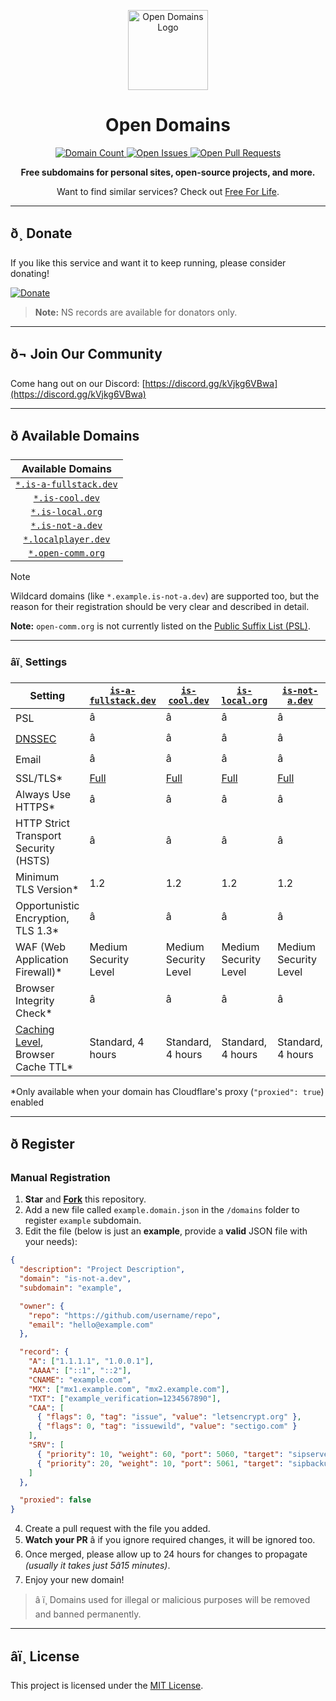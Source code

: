 <p align="center">
  <img src="https://raw.githubusercontent.com/open-domains/register/main/media/icon.png" height="128" alt="Open Domains Logo">
</p>

<h1 align="center">Open Domains</h1>

<p align="center">
  <a href="https://github.com/open-domains/register/tree/main/domains">
    <img src="https://img.shields.io/github/directory-file-count/open-domains/register/domains?label=domains&style=for-the-badge&type=file" alt="Domain Count">
  </a>
  <a href="https://github.com/open-domains/register/issues">
    <img src="https://img.shields.io/github/issues-raw/open-domains/register?label=issues&style=for-the-badge" alt="Open Issues">
  </a>
  <a href="https://github.com/open-domains/register/pulls">
    <img src="https://img.shields.io/github/issues-pr-raw/open-domains/register?label=pull%20requests&style=for-the-badge" alt="Open Pull Requests">
  </a>
</p>

<p align="center"><strong>Free subdomains for personal sites, open-source projects, and more.</strong></p>
<p align="center">Want to find similar services? Check out <a href="https://free.hrsn.dev/#/?id=domains">Free For Life</a>.</p>

---

## ð¸ Donate

If you like this service and want it to keep running, please consider donating!

[![Donate](https://www.paypalobjects.com/en_US/i/btn/btn_donateCC_LG.gif)](https://donate.stripe.com/cN2eYpaDl4NR21qaEE)

> **Note:** NS records are available for donators only.

---

## ð¬ Join Our Community

Come hang out on our Discord: [https://discord.gg/kVjkg6VBwa](https://discord.gg/kVjkg6VBwa)

---

## ð Available Domains

| Available Domains |
|:-:|
| [`*.is-a-fullstack.dev`](https://is-a-fullstack.dev) |
| [`*.is-cool.dev`](https://is-cool.dev) |
| [`*.is-local.org`](https://is-local.org) |
| [`*.is-not-a.dev`](https://is-not-a.dev) |
| [`*.localplayer.dev`](https://localplayer.dev) |
| [`*.open-comm.org`](https://open-comm.org) |

> [!NOTE]
> Wildcard domains (like `*.example.is-not-a.dev`) are supported too, but the reason for their registration should be very clear and described in detail.
>
> **Note:** `open-comm.org` is not currently listed on the [Public Suffix List (PSL)](https://publicsuffix.org/).

---

### âï¸ Settings

| Setting | [`is-a-fullstack.dev`](https://is-a-fullstack.dev)  | [`is-cool.dev`](https://is-cool.dev) | [`is-local.org`](https://is-local.org) | [`is-not-a.dev`](https://is-not-a.dev) | [`localplayer.dev`](https://localplayer.dev) | [`open-comm.org`](https://open-comm.org) |
|-|-|-|-|-|-|-|
| PSL | â | â | â | â | â | â |
| [DNSSEC][dnssec] | â | â | â | â | â | â |
| Email | â | â | â | â | â | â |
| SSL/TLS* | [Full][ssl-full] | [Full][ssl-full] | [Full][ssl-full] | [Full][ssl-full] | [Full][ssl-full] | [Full][ssl-full] |
| Always Use HTTPS* | â | â | â | â | â | â |
| HTTP Strict Transport Security (HSTS) | â | â | â | â | â | â |
| Minimum TLS Version* | 1.2 | 1.2 | 1.2 | 1.2 | 1.2 | 1.2 |
| Opportunistic Encryption, TLS 1.3* | â | â | â | â | â | â |
| WAF (Web Application Firewall)* | Medium Security Level | Medium Security Level | Medium Security Level | Medium Security Level | Medium Security Level | Medium Security Level |
| Browser Integrity Check* | â | â | â | â | â | â |
| [Caching Level][caching-levels], Browser Cache TTL* | Standard, 4 hours | Standard, 4 hours | Standard, 4 hours | Standard, 4 hours | Standard, 4 hours | Standard, 4 hours |

\*Only available when your domain has Cloudflare's proxy (`"proxied": true`) enabled

[dnssec]:https://developers.cloudflare.com/dns/additional-options/dnssec  
[ssl-full]:https://developers.cloudflare.com/ssl/origin-configuration/ssl-modes/full  
[caching-levels]:https://developers.cloudflare.com/cache/how-to/set-caching-levels

---

## ð Register

### Manual Registration

1. **Star** and **[Fork](https://github.com/open-domains/register/fork)** this repository.
2. Add a new file called `example.domain.json` in the `/domains` folder to register `example` subdomain.
3. Edit the file (below is just an **example**, provide a **valid** JSON file with your needs):

```json
{
  "description": "Project Description",
  "domain": "is-not-a.dev",
  "subdomain": "example",

  "owner": {
    "repo": "https://github.com/username/repo",
    "email": "hello@example.com"
  },

  "record": {
    "A": ["1.1.1.1", "1.0.0.1"],
    "AAAA": ["::1", "::2"],
    "CNAME": "example.com",
    "MX": ["mx1.example.com", "mx2.example.com"],
    "TXT": ["example_verification=1234567890"],
    "CAA": [
      { "flags": 0, "tag": "issue", "value": "letsencrypt.org" },
      { "flags": 0, "tag": "issuewild", "value": "sectigo.com" }
    ],
    "SRV": [
      { "priority": 10, "weight": 60, "port": 5060, "target": "sipserver.example.com" },
      { "priority": 20, "weight": 10, "port": 5061, "target": "sipbackup.example.com" }
    ]
  },

  "proxied": false
}
```

4. Create a pull request with the file you added.
5. **Watch your PR** â if you ignore required changes, it will be ignored too.
6. Once merged, please allow up to 24 hours for changes to propagate _(usually it takes just 5â15 minutes)_.
7. Enjoy your new domain!

> â ï¸ Domains used for illegal or malicious purposes will be removed and banned permanently.

---

## âï¸ License

This project is licensed under the [MIT License](https://github.com/open-domains/register/blob/main/LICENSE).
